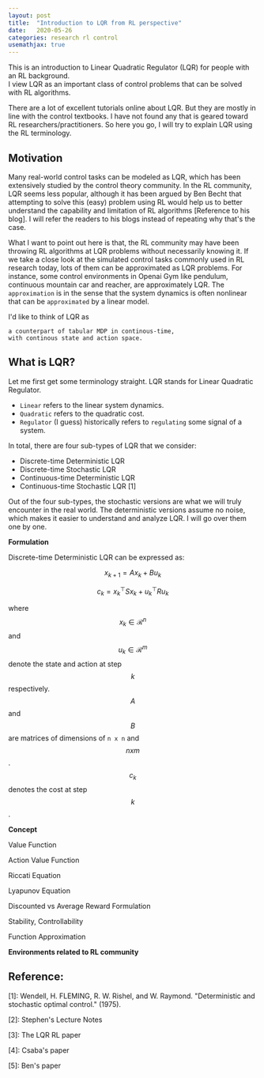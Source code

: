 ```yaml
---
layout: post
title:  "Introduction to LQR from RL perspective"
date:   2020-05-26
categories: research rl control
usemathjax: true
---
```



This is an introduction to Linear Quadratic Regulator (LQR) for people with an RL background.  
I view LQR as an important class of control problems that can be solved with RL algorithms.

There are a lot of excellent tutorials online about LQR. But they are mostly in line with the control textbooks.
I have not found any that is geared toward RL researchers/practitioners. 
So here you go, I will try to explain LQR using the RL terminology.

## Motivation
Many real-world control tasks can be modeled as LQR, which has been extensively studied by the control theory community. In the RL community, LQR seems less popular, although it has been argued by Ben Becht that attempting to solve this (easy) problem using RL would help us to better understand the capability and limitation of RL algorithms [Reference to his blog].
I will refer the readers to his blogs instead of repeating why that's the case.

What I want to point out here is that, the RL community may have been throwing RL algorithms at LQR problems without necessarily knowing it.
If we take a close look at the simulated control tasks commonly used in RL research today, lots of them can be approximated as LQR problems. For instance, some control environments in Openai Gym like pendulum, continuous mountain car and reacher, are approximately LQR. The `approximation` is in the sense that the system dynamics is often nonlinear that can be `approximated` by a linear model.

I'd like to think of LQR as 
```
a counterpart of tabular MDP in continous-time, 
with continous state and action space.
```

## What is LQR?
Let me first get some terminology straight.
LQR stands for Linear Quadratic Regulator.

- `Linear` refers to the linear system dynamics.
- `Quadratic` refers to the quadratic cost.
- `Regulator` (I guess) historically refers to `regulating` some signal of a system.

In total, there are four sub-types of LQR that we consider:

- Discrete-time Deterministic LQR
- Discrete-time Stochastic LQR
- Continuous-time Deterministic LQR
- Continuous-time Stochastic LQR [1]

Out of the four sub-types, the stochastic versions are what we will truly encounter in the real world. The deterministic versions assume no noise, which makes it easier to understand and analyze LQR.
I will go over them one by one.

**Formulation**

Discrete-time Deterministic LQR can be expressed as:

$$x_{k+1} = A x_k + B u_k$$

$$c_{k} = x_k^\top S x_k + u_k^\top R u_k$$

where $$x_k\in \mathcal{R}^n$$ and $$u_k\in \mathcal{R}^m$$ denote the state and action at step $$k$$ respectively.
$$A$$ and $$B$$ are matrices of dimensions of `n x n` and $$nxm$$.
$$c_k$$ denotes the cost at step $$k$$.


**Concept**

Value Function

Action Value Function

Riccati Equation

Lyapunov Equation

Discounted vs Average Reward Formulation

Stability, Controllability

Function Approximation

**Environments related to RL community**








## Reference:
[1]: Wendell, H. FLEMING, R. W. Rishel, and W. Raymond. "Deterministic and stochastic optimal control." (1975).

[2]: Stephen's Lecture Notes

[3]: The LQR RL paper

[4]: Csaba's paper

[5]: Ben's paper
